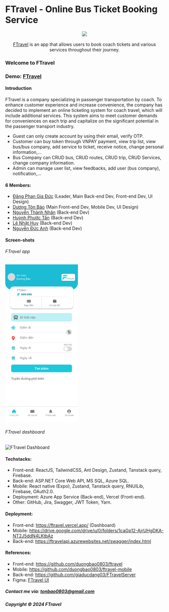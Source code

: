 # FTravel - Online Bus Ticket Booking Service

<div align="center">
    <img style="width: 200px;" src="https://firebasestorage.googleapis.com/v0/b/swd392-d2c4e.appspot.com/o/FTravel%2FLogo_FTravel.png?alt=media&token=7cdfe76e-4911-43f9-8d0c-e5d037df3289" />
    <p><a href="https://ftravel.vercel.app/">FTravel</a> is an app that allows users to book coach tickets and various services throughout their journey.
</div>

### Welcome to FTravel

### Demo: [FTravel](https://ftravel.vercel.app)

#### Introduction

FTravel is a company specializing in passenger transportation by coach. To enhance customer experience and increase convenience, the company has decided to implement an online ticketing system for coach travel, which will include additional services. This system aims to meet customer demands for conveniences on each trip and capitalize on the significant potential in the passenger transport industry.

- Guest can only create account by using their email, verify OTP.
- Customer can buy token through VNPAY payment, view trip list, view bus/bus company, add service to ticket, receive notice, change personal information,...
- Bus Company can CRUD bus, CRUD routes, CRUD trip, CRUD Services, change company information.
- Admin can manage user list, view feedbacks, add user (bus company), notification,...

#### 6 Members:

- [Đăng Phan Gia Đức](https://github.com/giaducdang03) (Leader, Main Back-end Dev, Front-end Dev, UI Design)
- [Dương Tôn Bảo](https://github.com/duongbao0803) (Main Front-end Dev, Mobile Dev, UI Design)
- [Nguyễn Thành Nhân](https://github.com/nhannt2643) (Back-end Dev)
- [Huỳnh Phước Tấn](https://github.com/Tanas-IT) (Back-end Dev)
- [Lê Nhật Huy](https://github.com/w4vee) (Back-end Dev)
- [Nguyễn Đức Anh](https://github.com/Kajumisu123) (Back-end Dev)

#### Screen-shots

###### FTravel app

![FTravel App](https://github.com/duongbao0803/ftravel-mobile/blob/main/screenshots/ftravel_mobile.png?raw=true)

###### FTravel dashboard

![FTravel Dashboard](https://firebasestorage.googleapis.com/v0/b/swd392-d2c4e.appspot.com/o/FTravel%2Fz5679030130023_0d366ee387d6faad879de38d964f0cf7.jpg?alt=media&token=b57a52cc-f591-47a3-8f77-bfaa018fdc5e)

#### Techstacks:

- Front-end: ReactJS, TailwindCSS, Ant Design, Zustand, Tanstack query, Firebase.
- Back-end: ASP.NET Core Web API, MS SQL, Azure SQL.
- Mobile: React native (Expo), Zustand, Tanstack query, RNUILib, Firebase, OAuth2.0.
- Deployment: Azure App Service (Back-end), Vercel (Front-end).
- Other: GitHub, Jira, Swagger, JWT Token, Yarn.

#### Deployment:

- Front-end: https://ftravel.vercel.app/ (Dashboard)
- Mobile: https://drive.google.com/drive/u/0/folders/1caGp12-AjrUHgDKA-NT2J5ddN4LKtbAz
- Back-end: https://ftravelapi.azurewebsites.net/swagger/index.html

#### References:

- Front-end: https://github.com/duongbao0803/ftravel
- Mobile: https://github.com/duongbao0803/ftravel-mobile
- Back-end: https://github.com/giaducdang03/FTravelServer
- Figma: [FTravel UI](https://www.figma.com/design/aXfH9M7q4LjDceOZPRKxUd/FTravel---Bus-Booking-App-UI?t=KS1Qtl9DR2AcRiT4-0)

##### Contact me via: tonbao0803@gmail.com

##### Copyright &#169; 2024 FTravel
